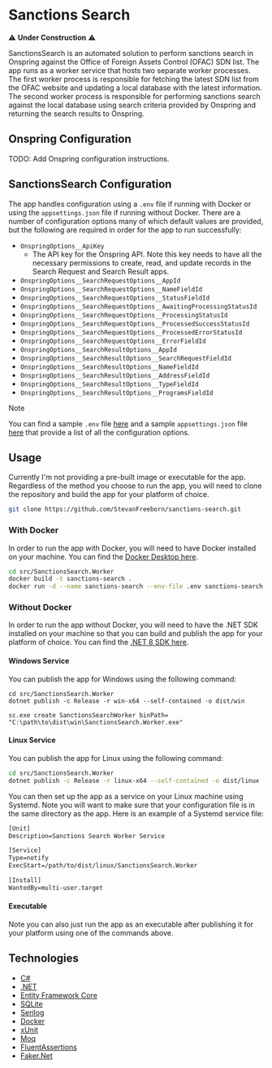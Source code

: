 # Sanctions Search

⚠️ **Under Construction** ⚠️

SanctionsSearch is an automated solution to perform sanctions search in Onspring against the Office of Foreign Assets Control (OFAC) SDN list. The app runs as a worker service that hosts two separate worker processes. The first worker process is responsible for fetching the latest SDN list from the OFAC website and updating a local database with the latest information. The second worker process is responsible for performing sanctions search against the local database using search criteria provided by Onspring and returning the search results to Onspring.

## Onspring Configuration

TODO: Add Onspring configuration instructions.

## SanctionsSearch Configuration

The app handles configuration using a `.env` file if running with Docker or using the `appsettings.json` file if running without Docker. There are a number of configuration options many of which default values are provided, but the following are required in order for the app to run successfully:

- `OnspringOptions__ApiKey`
  - The API key for the Onspring API. Note this key needs to have all the necessary permissions to create, read, and update records in the Search Request and Search Result apps.
- `OnspringOptions__SearchRequestOptions__AppId`
- `OnspringOptions__SearchRequestOptions__NameFieldId`
- `OnspringOptions__SearchRequestOptions__StatusFieldId`
- `OnspringOptions__SearchRequestOptions__AwaitingProcessingStatusId`
- `OnspringOptions__SearchRequestOptions__ProcessingStatusId`
- `OnspringOptions__SearchRequestOptions__ProcessedSuccessStatusId`
- `OnspringOptions__SearchRequestOptions__ProcessedErrorStatusId`
- `OnspringOptions__SearchRequestOptions__ErrorFieldId`
- `OnspringOptions__SearchResultOptions__AppId`
- `OnspringOptions__SearchResultOptions__SearchRequestFieldId`
- `OnspringOptions__SearchResultOptions__NameFieldId`
- `OnspringOptions__SearchResultOptions__AddressFieldId`
- `OnspringOptions__SearchResultOptions__TypeFieldId`
- `OnspringOptions__SearchResultOptions__ProgramsFieldId`

> [!NOTE]
> You can find a sample `.env` file [here](./src/SanctionsSearch.Worker/example.env) and a sample `appsettings.json` file [here](./src/SanctionsSearch.Worker/appsettings.Example.json) that provide a list of all the configuration options.

## Usage

Currently I'm not providing a pre-built image or executable for the app. Regardless of the method you choose to run the app, you will need to clone the repository and build the app for your platform of choice.

```sh
git clone https://github.com/StevanFreeborn/sanctions-search.git
```

### With Docker

In order to run the app with Docker, you will need to have Docker installed on your machine. You can find the [Docker Desktop here](https://www.docker.com/products/docker-desktop).

```sh
cd src/SanctionsSearch.Worker
docker build -t sanctions-search .
docker run -d --name sanctions-search --env-file .env sanctions-search
```

### Without Docker

In order to run the app without Docker, you will need to have the .NET SDK installed on your machine so that you can build and publish the app for your platform of choice. You can find the [.NET 8 SDK here](https://dotnet.microsoft.com/download/dotnet/8.0).

#### Windows Service

You can publish the app for Windows using the following command:

```pwsh
cd src/SanctionsSearch.Worker
dotnet publish -c Release -r win-x64 --self-contained -o dist/win
```

```pwsh
sc.exe create SanctionsSearchWorker binPath= "C:\path\to\dist\win\SanctionsSearch.Worker.exe"
```

#### Linux Service

You can publish the app for Linux using the following command:

```sh
cd src/SanctionsSearch.Worker
dotnet publish -c Release -r linux-x64 --self-contained -o dist/linux
```

You can then set up the app as a service on your Linux machine using Systemd. Note you will want to make sure that your configuration file is in the same directory as the app. Here is an example of a Systemd service file:

```txt
[Unit]
Description=Sanctions Search Worker Service

[Service]
Type=notify
ExecStart=/path/to/dist/linux/SanctionsSearch.Worker

[Install]
WantedBy=multi-user.target
```

#### Executable

Note you can also just run the app as an executable after publishing it for your platform using one of the commands above.

## Technologies

- [C#](https://docs.microsoft.com/en-us/dotnet/csharp/)
- [.NET](https://dotnet.microsoft.com/)
- [Entity Framework Core](https://docs.microsoft.com/en-us/ef/core/)
- [SQLite](https://www.sqlite.org/index.html)
- [Serilog](https://serilog.net/)
- [Docker](https://www.docker.com/)
- [xUnit](https://xunit.net/)
- [Moq](https://github.com/devlooped/moq)
- [FluentAssertions](https://fluentassertions.com/)
- [Faker.Net](https://keyizhang.com/Faker.Net/)
